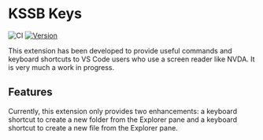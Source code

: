# KSSB Keys

![CI](https://github.com/esimkowitz/kssbkeys/workflows/CI/badge.svg) [![Version](https://vsmarketplacebadge.apphb.com/version/esimkowitz.kssbkeys.svg)](https://marketplace.visualstudio.com/items?itemName=esimkowitz.kssbkeys)

This extension has been developed to provide useful commands and keyboard shortcuts to VS Code users who use a screen reader like NVDA. It is very much a work in progress.

## Features

Currently, this extension only provides two enhancements: a keyboard shortcut to create a new folder from the Explorer pane and a keyboard shortcut to create a new file from the Explorer pane.
